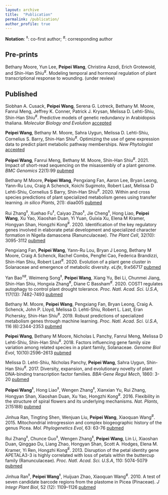 ```yaml
---
layout: archive
title:  "Publication"
permalink: /publication/
author_profile: true
---
```


__Notation__: <sup>‡</sup>: co-first author; <sup>#</sup>: corresponding author

## Pre-prints
Bethany Moore, Yun Lee, **Peipei Wang**, Christina Azodi, Erich Grotewold, and Shin-Han Shiu<sup>#</sup>. Modeling temporal and hormonal regulation of plant transcriptional response to wounding. (under review)

## Published
Siobhan A. Cusack, **Peipei Wang**, Serena G. Lotreck, Bethany M. Moore, Fanrui Meng, Jeffrey K. Conner, Patrick J. Krysan, Melissa D. Lehti-Shiu, Shin-Han Shiu<sup>#</sup>. Predictive models of genetic redundancy in Arabidopsis thaliana. *Molecular Biology and Evolution*  [accepted](https://academic.oup.com/mbe/advance-article/doi/10.1093/molbev/msab111/6237916)

**Peipei Wang**, Bethany M. Moore, Sahra Uygun, Melissa D. Lehti-Shiu, Cornelius S. Barry, Shin-Han Shiu<sup>#</sup>. Optimizing the use of gene expression data to predict plant metabolic pathway memberships. *New Phytologist* [accepted](https://nph.onlinelibrary.wiley.com/doi/10.1111/nph.17355)

**Peipei Wang**, Fanrui Meng, Bethany M. Moore, Shin-Han Shiu<sup>#</sup>. 2021. Impact of short-read sequencing on the misassembly of a plant genome. *BMC Genomics* 22(1):99 [pubmed](https://pubmed.ncbi.nlm.nih.gov/33530937/)

Bethany M Moore, **Peipei Wang**, Pengxiang Fan, Aaron Lee, Bryan Leong, Yann-Ru Lou, Craig A Schenck, Koichi Sugimoto, Robert Last, Melissa D Lehti-Shiu, Cornelius S Barry, Shin-Han Shiu<sup>#</sup>. 2020. Within and cross species predictions of plant specialized metabolism genes using transfer learning. *in silico Plants*, 2(1): diaa005 [pubmed](https://pubmed.ncbi.nlm.nih.gov/33344884/)

Rui Zhang<sup>‡</sup>, Xuehao Fu<sup>‡</sup>, Caiyao Zhao<sup>‡</sup>, Jie Cheng<sup>‡</sup>, Hong Liao, **Peipei Wang**, Xu Yao, Xiaoshan Duan, Yi Yuan, Guixia Xu, Elena M Kramer, Hongyan Shan, Hongzhi Kong<sup>#</sup>. 2020. Identification of the key regulatory genes involved in elaborate petal development and specialized character formation in Nigella damascena (Ranunculaceae). *The Plant Cell*, 32(10): 3095-3112 [pubmed](https://pubmed.ncbi.nlm.nih.gov/32732312/)

Pengxiang Fan, **Peipei Wang**, Yann-Ru Lou, Bryan J Leong, Bethany M Moore, Craig A Schenck, Rachel Combs, Pengfei Cao, Federica Brandizzi, Shin-Han Shiu, Robert Last<sup>#</sup>. 2020. Evolution of a plant gene cluster in Solanaceae and emergence of metabolic diversity. *eLife*, 9:e56717 [pubmed](https://pubmed.ncbi.nlm.nih.gov/32613943/)

Yan Bao<sup>‡</sup><sup>#</sup>, Weimeng Song<sup>‡</sup>, **Peipei Wang**, Xiang Yu, Bei Li, Chunmei Jiang, Shin-Han Shiu, Hongxia Zhang<sup>#</sup>, Diane C Bassham<sup>#</sup>. 2020. COST1 regulates autophagy to control plant drought tolerance. *Proc. Natl. Acad. Sci. U.S.A*, 117(13): 7482-7493 [pubmed](https://pubmed.ncbi.nlm.nih.gov/32170020/)

Bethany M. Moore, **Peipei Wang**,  Pengxiang Fan,  Bryan Leong, Craig A. Schenck, John P. Lloyd, Melissa D. Lehti-Shiu,  Robert L. Last, Eran Pichersky, Shin-Han Shiu<sup>#</sup>. 2019. Robust predictions of specialized metabolism genes through machine learning. *Proc. Natl. Acad. Sci. U.S.A*, 116 (6):2344-2353 [pubmed](https://pubmed.ncbi.nlm.nih.gov/30674669/)

**Peipei Wang**, Bethany M Moore, Nicholas L Panchy, Fanrui Meng, Melissa D Lehti-Shiu, Shin-Han Shiu<sup>#</sup>. 2018. Factors influencing gene family size variation among related species in a plant family, Solanaceae. *Genome Biol Evol*, 10(10):2596–2613 [pubmed](https://pubmed.ncbi.nlm.nih.gov/30239695/)

Melissa D. Lehti-Shiu, Nicholas Panchy, **Peipei Wang**, Sahra Uygun, Shin-Han Shiu<sup>#</sup>. 2017. Diversity, expansion, and evolutionary novelty of plant DNA-binding transcription factor families. *BBA-Gene Regul Mech*, 1860: 3-20 [pubmed](https://pubmed.ncbi.nlm.nih.gov/27522016/)

**Peipei Wang**<sup>‡</sup>, Hong Liao<sup>‡</sup>, Wengen Zhang<sup>‡</sup>, Xianxian Yu, Rui Zhang, Hongyan Shan, Xiaoshan Duan, Xu Yao, Hongzhi Kong<sup>#</sup>. 2016. Flexibility in the structure of spiral flowers and its underlying mechanisms. *Nat. Plants*, 2(15188) [pubmed](https://pubmed.ncbi.nlm.nih.gov/27250746/)

Jinhua Ran, Tingting Shen, Wenjuan Liu, **Peipei Wang**, Xiaoquan Wang<sup>#</sup>. 2015. Mitochondrial introgression and complex biogeographic history of the genus Picea. *Mol. Phylogenetics Evol*, 63: 63-76 [pubmed](https://pubmed.ncbi.nlm.nih.gov/26232548/)

Rui Zhang<sup>‡</sup>, Chunce Guo<sup>‡</sup>, Wengen Zhang<sup>‡</sup>, **Peipei Wang**, Lin Li, Xiaoshan Duan, Qinggao Du, Liang Zhao, Hongyan Shan, Scott A. Hodges, Elena M. Kramer, Yi Ren, Hongzhi Kong<sup>#</sup>. 2013. Disruption of the petal identity gene APETALA3-3 is highly correlated with loss of petals within the buttercup family (Ranunculaceae). *Proc. Natl. Acad. Sci. U.S.A*, 110: 5074-5079 [pubmed](https://pubmed.ncbi.nlm.nih.gov/23479615/)

Jinhua Ran<sup>‡</sup>, **Peipei Wang**<sup>‡</sup>, Huijuan Zhao, Xiaoquan Wang<sup>#</sup>. 2010. A test of seven candidate barcode regions from the plastome in Picea (Pinaceae). *J Integr Plant Biol*, 52 (12): 1109–1126 [pubmed](https://pubmed.ncbi.nlm.nih.gov/21106009/)
